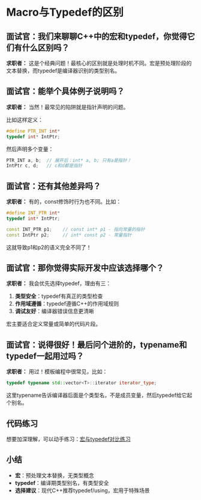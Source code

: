 # Macro与Typedef的区别

## 面试官：我们来聊聊C++中的宏和typedef，你觉得它们有什么区别吗？

**求职者：** 这是个经典问题！最核心的区别就是处理时机不同。宏是预处理阶段的文本替换，而typedef是编译器识别的类型别名。

## 面试官：能举个具体例子说明吗？

**求职者：** 当然！最常见的陷阱就是指针声明的问题。

比如这样定义：

```cpp
#define PTR_INT int*
typedef int* IntPtr;
```

然后声明多个变量：

```cpp
PTR_INT a, b;  // 展开后：int* a, b; 只有a是指针！
IntPtr c, d;   // c和d都是指针
```

## 面试官：还有其他差异吗？

**求职者：** 有的，const修饰时行为也不同。比如：

```cpp
#define INT_PTR int*
typedef int* IntPtr;

const INT_PTR p1;    // const int* p1 - 指向常量的指针
const IntPtr p2;     // int* const p2 - 常量指针
```

这就导致p1和p2的语义完全不同了！

## 面试官：那你觉得实际开发中应该选择哪个？

**求职者：** 我会优先选择typedef，理由有三：

1. **类型安全**：typedef有真正的类型检查
2. **作用域遵循**：typedef遵循C++的作用域规则
3. **调试友好**：编译器错误信息更清晰

宏主要适合定义常量或简单的代码片段。

## 面试官：说得很好！最后问个进阶的，typename和typedef一起用过吗？

**求职者：** 用过！模板编程中很常见，比如：

```cpp
typedef typename std::vector<T>::iterator iterator_type;
```

这里typename告诉编译器后面是个类型名，不是成员变量，然后typedef给它起个别名。

## 代码练习

想要加深理解，可以动手练习：[宏与typedef对比练习](../.CodeReference/macro_typedef/macro_typedef_demo.cpp)

## 小结

- **宏**：预处理文本替换，无类型概念
- **typedef**：编译期类型别名，有类型安全
- **选择建议**：现代C++推荐typedef/using，宏用于特殊场景
